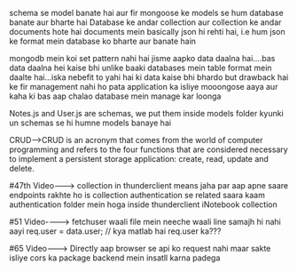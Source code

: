 schema se model banate hai aur fir mongoose ke models se hum database banate aur bharte hai
Database ke andar collection aur collection ke andar documents hote hai
documents mein basically json hi rehti hai, i.e hum json ke format mein database ko bharte aur banate hain


mongodb mein koi set pattern nahi hai jisme aapko data daalna hai....bas data daalna hei kaise bhi unlike baaki databases mein table format mein daalte hai...iska nebefit to yahi hai ki data kaise bhi bhardo but
drawback hai ke fir management nahi ho pata application ka isliye mooongose aaya aur kaha ki bas aap chalao database mein manage kar loonga

Notes.js and User.js are schemas, we put them inside models folder kyunki un schemas se hi humne models banaye hai

CRUD-->CRUD is an acronym that comes from the world of computer programming and refers to the four functions that are considered necessary to implement a persistent storage application: create, read, update and delete.

#47th Video--->
collection in thunderclient means jaha par aap apne saare endpoints rakhte ho is collection
authentication se related saara kaam authentication folder mein hoga inside thunderclient iNotebook collection

#51 Video---->
fetchuser waali file mein neeche waali line samajh hi nahi aayi 
req.user = data.user;      // kya matlab hai req.user ka???

#65 Video--->
Directly aap browser se api ko request nahi maar sakte isliye cors ka package backend mein insatll karna padega